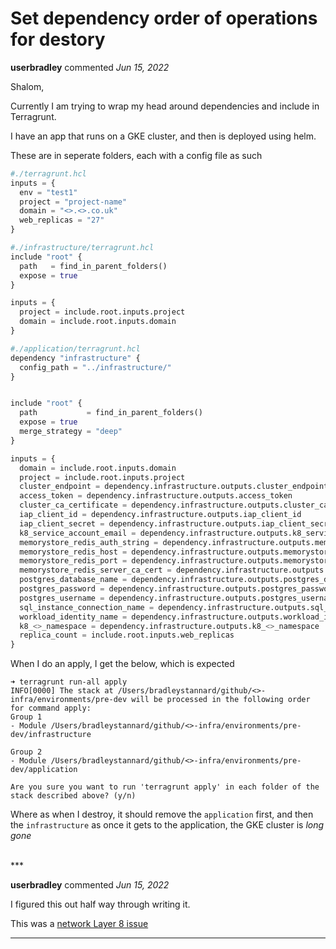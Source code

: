 # Set dependency order of operations for destory

**userbradley** commented *Jun 15, 2022*

Shalom,

Currently I am trying to wrap my head around dependencies and include in Terragrunt.

I have an app that runs on a GKE cluster, and then is deployed using helm.

These are in seperate folders, each with a config file as such

```tf
#./terragrunt.hcl
inputs = {
  env = "test1"
  project = "project-name"
  domain = "<>.<>.co.uk"
  web_replicas = "27"
}
```

```tf
#./infrastructure/terragrunt.hcl
include "root" {
  path   = find_in_parent_folders()
  expose = true
}

inputs = {
  project = include.root.inputs.project
  domain = include.root.inputs.domain
}

```

```tf
#./application/terragrunt.hcl
dependency "infrastructure" {
  config_path = "../infrastructure/"
}


include "root" {
  path           = find_in_parent_folders()
  expose = true
  merge_strategy = "deep"
}

inputs = {
  domain = include.root.inputs.domain
  project = include.root.inputs.project
  cluster_endpoint = dependency.infrastructure.outputs.cluster_endpoint
  access_token = dependency.infrastructure.outputs.access_token
  cluster_ca_certificate = dependency.infrastructure.outputs.cluster_ca_certificate
  iap_client_id = dependency.infrastructure.outputs.iap_client_id
  iap_client_secret = dependency.infrastructure.outputs.iap_client_secret
  k8_service_account_email = dependency.infrastructure.outputs.k8_service_account_email
  memorystore_redis_auth_string = dependency.infrastructure.outputs.memorystore_redis_auth_string
  memorystore_redis_host = dependency.infrastructure.outputs.memorystore_redis_host
  memorystore_redis_port = dependency.infrastructure.outputs.memorystore_redis_port
  memorystore_redis_server_ca_cert = dependency.infrastructure.outputs.memorystore_redis_server_ca_cert
  postgres_database_name = dependency.infrastructure.outputs.postgres_database_name
  postgres_password = dependency.infrastructure.outputs.postgres_password
  postgres_username = dependency.infrastructure.outputs.postgres_username
  sql_instance_connection_name = dependency.infrastructure.outputs.sql_instance_connection_name
  workload_identity_name = dependency.infrastructure.outputs.workload_identity_name
  k8_<>_namespace = dependency.infrastructure.outputs.k8_<>_namespace
  replica_count = include.root.inputs.web_replicas
}
```

When I do an apply, I get the below, which is expected

```
➜ terragrunt run-all apply                 
INFO[0000] The stack at /Users/bradleystannard/github/<>-infra/environments/pre-dev will be processed in the following order for command apply:
Group 1
- Module /Users/bradleystannard/github/<>-infra/environments/pre-dev/infrastructure

Group 2
- Module /Users/bradleystannard/github/<>-infra/environments/pre-dev/application
 
Are you sure you want to run 'terragrunt apply' in each folder of the stack described above? (y/n) 

```

Where as when I destroy, it should remove the `application` first, and then the `infrastructure` as once it gets to the application, the GKE cluster is _long gone_


<br />
***


**userbradley** commented *Jun 15, 2022*

I figured this out half way through writing it.

This was a [network Layer 8 issue](https://www.computerhope.com/jargon/l/layer8.htm#:~:text=Layer%208%20is%20considered%20humorous,ID-10-T%20error.)
***

